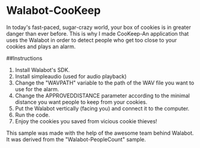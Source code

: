 # Walabot-CooKeep
In today's fast-paced, sugar-crazy world, your box of cookies is in greater danger than ever before. This is why I made CooKeep-An application that uses the Walabot in order to detect people who get too close to your cookies and plays an alarm.


##Instructions

1. Install Walabot's SDK.
2. Install simpleaudio (used for audio playback)
3. Change the "WAVPATH" variable to the path of the WAV file you want to use for the alarm.
4. Change the APPROVEDDISTANCE parameter according to the minimal distance you want people to keep from your cookies.
5. Put the Walabot vertically (facing you) and connect it to the computer.
6. Run the code.
7. Enjoy the cookies you saved from vicious cookie thieves!



This sample was made with the help of the awesome team behind Walabot. It was derived from the "Walabot-PeopleCount" sample.
